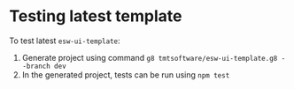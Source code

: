 # Testing latest template

To test latest `esw-ui-template`:

1. Generate project using command `g8 tmtsoftware/esw-ui-template.g8 --branch dev`
2. In the generated project, tests can be run using `npm test`
